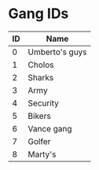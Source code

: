 # Gang IDs

| ID | Name           |
| -- | -------------- |
| 0  | Umberto's guys |
| 1  | Cholos         |
| 2  | Sharks         |
| 3  | Army           |
| 4  | Security       |
| 5  | Bikers         |
| 6  | Vance gang     |
| 7  | Golfer         |
| 8  | Marty's        |

